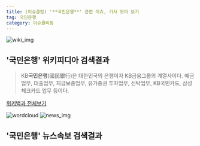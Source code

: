 ```yaml
---
title: (이슈클립) '**국민은행**' 관련 이슈, 기사 모아 보기
tag: 국민은행
category: 이슈클리핑
---
```

![wiki_img](https://user-images.githubusercontent.com/42597476/44503234-41136a80-a6d0-11e8-9071-6fc6418eafe4.png)
## **'**국민은행**'** 위키피디아 검색결과
>KB**국민은행**(國民銀行)은 대한민국의 은행이자 KB금융그룹의 계열사이다. 예금업무, 대출업무, 지급보증업무, 유가증권 투자업무, 신탁업무, KB국민카드, 삼성체크카드 업무 등이다.

<a href="https://ko.wikipedia.org/wiki/국민은행" target="_blank">위키백과 전체보기</a>

![wordcloud](https://s3.ap-northeast-2.amazonaws.com/lyrics101-wordcloud/2018-09-27-1538016319.png)
![news_img](https://user-images.githubusercontent.com/42597476/44507050-1206f400-a6e4-11e8-8d98-7ffbfebb353f.png)
## **'**국민은행**'** 뉴스속보 검색결과

